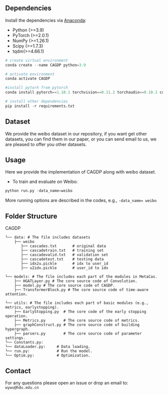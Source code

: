 ## Dependencies
Install the dependencies via [Anaconda](https://www.anaconda.com/):
+ Python (>=3.9)
+ PyTorch (>=2.0.1)
+ NumPy (>=1.26.1)
+ Scipy (>=1.7.3)
+ tqdm(>=4.66.1)

```python
# create virtual environment
conda create --name CAGDP python=3.9

# activate environment
conda activate CAGDP

#install pytorh from pytorch
conda install pytorch==1.10.1 torchvision==0.11.2 torchaudio==0.10.1 cudatoolkit=10.2 -c pytorch

# install other dependencies
pip install -r requirements.txt
```

## Dataset

We provide the weibo dataset in our repository, if you want get other datasets, you can find them in our paper, or you can send email to us, we are pleased to offer you other datasets.

## Usage

Here we provide the implementation of CAGDP along with weibo dataset.

+ To train and evaluate on Weibo:
```python
python run.py -data_name=weibo
```
More running options are described in the codes, e.g., `-data_name= weibo`

## Folder Structure

CAGDP
```
└── data: # The file includes datasets
    ├── weibo
       ├── cascades.txt       # original data
       ├── cascadetrain.txt   # training set
       ├── cascadevalid.txt   # validation set
       ├── cascadetest.txt    # testing data
       ├── idx2u.pickle       # idx to user_id
       ├── u2idx.pickle       # user_id to idx
       
└── models: # The file includes each part of the modules in MetaCas.
    ├── HGATLayer.py # The core source code of Convolution.
    ├── model.py # The core source code of CAGDP.
    ├── TransformerBlock.py # The core source code of time-aware attention.

└── utils: # The file includes each part of basic modules (e.g., metrics, earlystopping).
    ├── EarlyStopping.py  # The core code of the early stopping operation.
    ├── Metrics.py        # The core source code of metrics.
    ├── graphConstruct.py # The core source code of building hypergraph.
    ├── parsers.py        # The core source code of parameter settings. 
└── Constants.py:    
└── dataLoader.py:     # Data loading.
└── run.py:            # Run the model.
└── Optim.py:          # Optimization.

```
## Contact

For any questions please open an issue or drop an email to: `wywu@hdu.edu.cn`
